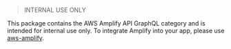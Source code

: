 > INTERNAL USE ONLY

This package contains the AWS Amplify API GraphQL category and is intended for internal use only. To integrate Amplify into your app, please use [aws-amplify](https://www.npmjs.com/package/aws-amplify).
